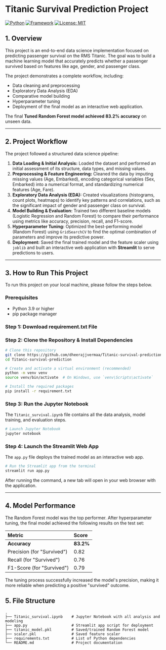 # Titanic Survival Prediction Project

[![Python](https://img.shields.io/badge/Python-3.9%2B-blue.svg)](https://www.python.org/downloads/)
[![Framework](https://img.shields.io/badge/Framework-Streamlit-red.svg)](https://streamlit.io/)
[![License: MIT](https://img.shields.io/badge/License-MIT-yellow.svg)](https://opensource.org/licenses/MIT)

## 1. Overview

This project is an end-to-end data science implementation focused on predicting passenger survival on the RMS Titanic. The goal was to build a machine learning model that accurately predicts whether a passenger survived based on features like age, gender, and passenger class.

The project demonstrates a complete workflow, including:
* Data cleaning and preprocessing
* Exploratory Data Analysis (EDA)
* Comparative model building
* Hyperparameter tuning
* Deployment of the final model as an interactive web application.

The final **Tuned Random Forest model achieved 83.2% accuracy** on unseen data.

---

## 2. Project Workflow

The project followed a structured data science pipeline:

1.  **Data Loading & Initial Analysis:** Loaded the dataset and performed an initial assessment of its structure, data types, and missing values.
2.  **Preprocessing & Feature Engineering:** Cleaned the data by imputing missing values (Age, Embarked), encoding categorical variables (Sex, Embarked) into a numerical format, and standardizing numerical features (Age, Fare).
3.  **Exploratory Data Analysis (EDA):** Created visualizations (histograms, count plots, heatmaps) to identify key patterns and correlations, such as the significant impact of gender and passenger class on survival.
4.  **Model Building & Evaluation:** Trained two different baseline models (Logistic Regression and Random Forest) to compare their performance using metrics like accuracy, precision, recall, and F1-score.
5.  **Hyperparameter Tuning:** Optimized the best-performing model (Random Forest) using `GridSearchCV` to find the optimal combination of parameters and improve its predictive power.
6.  **Deployment:** Saved the final trained model and the feature scaler using `joblib` and built an interactive web application with **Streamlit** to serve predictions to users.

---

## 3. How to Run This Project

To run this project on your local machine, please follow the steps below.

### **Prerequisites**
* Python 3.9 or higher
* pip package manager

### **Step 1: Download requirement.txt File**


### **Step 2: Clone the Repository & Install Dependencies**

```bash
# Clone this repository
git clone https://github.com/dheerajjvermaa/Titanic-survival-prediction.git
cd Titanic-survival-prediction

# Create and activate a virtual environment (recommended)
python -m venv venv
source venv/bin/activate  # On Windows, use `venv\Scripts\activate`

# Install the required packages
pip install -r requirement.txt
````

### **Step 3: Run the Jupyter Notebook**

The `Titanic_survival.ipynb` file contains all the data analysis, model training, and evaluation steps.

```bash
# Launch Jupyter Notebook
jupyter notebook
```

### **Step 4: Launch the Streamlit Web App**

The `app.py` file deploys the trained model as an interactive web app.

```bash
# Run the Streamlit app from the terminal
streamlit run app.py
```

After running the command, a new tab will open in your web browser with the application.

-----

## 4\. Model Performance

The Random Forest model was the top performer. After hyperparameter tuning, the final model achieved the following results on the test set:

| Metric | Score |
| :--- | :--- |
| **Accuracy** | **83.2%** |
| Precision (for "Survived") | 0.82 |
| Recall (for "Survived") | 0.76 |
| F1-Score (for "Survived")| 0.79 |

The tuning process successfully increased the model's precision, making it more reliable when predicting a positive "survived" outcome.

## 5\. File Structure

```
.
├── Titanic_survival.ipynb    # Jupyter Notebook with all analysis and modeling
├── app.py                    # Streamlit app script for deployment
├── titanic_model.pkl         # Saved/trained Random Forest model
├── scaler.pkl                # Saved feature scaler
├── requirements.txt          # List of Python dependencies
└── README.md                 # Project documentation
```

```
```
